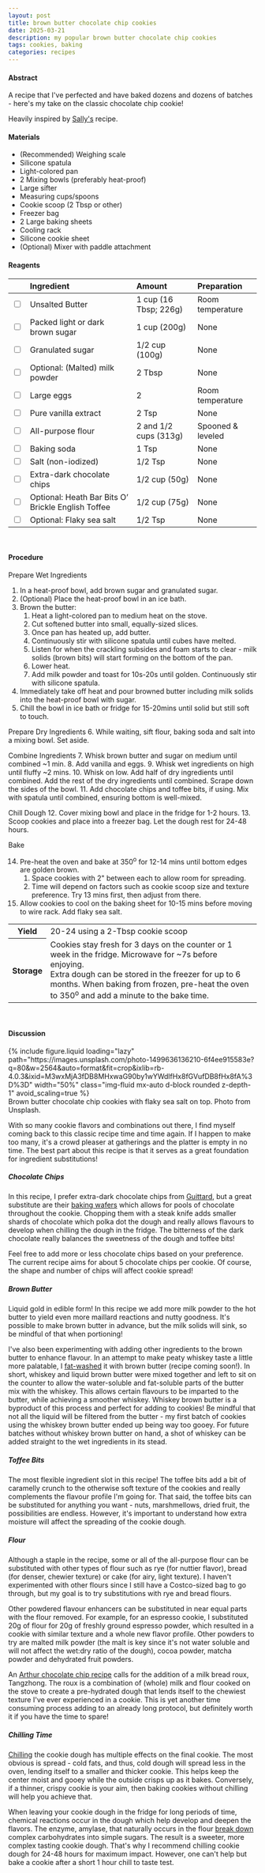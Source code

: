 ```yaml
---
layout: post
title: brown butter chocolate chip cookies
date: 2025-03-21
description: my popular brown butter chocolate chip cookies
tags: cookies, baking
categories: recipes
---
```


#### Abstract

A recipe that I've perfected and have baked dozens and dozens of batches - here's my take on the classic chocolate chip cookie!

Heavily inspired by [Sally's](https://sallysbakingaddiction.com/brown-butter-toffee-chocolate-chip-cookies/) recipe.

#### Materials

- (Recommended) Weighing scale
- Silicone spatula
- Light-colored pan
- 2 Mixing bowls (preferably heat-proof)
- Large sifter
- Measuring cups/spoons
- Cookie scoop (2 Tbsp or other)
- Freezer bag
- 2 Large baking sheets
- Cooling rack
- Silicone cookie sheet
- (Optional) Mixer with paddle attachment

#### Reagents

||Ingredient|Amount|Preparation|
|:---|:---|:---|:---|
|<input type="checkbox">|Unsalted Butter|1 cup (16 Tbsp; 226g)|Room temperature|
|<input type="checkbox">|Packed light or dark brown sugar|1 cup (200g)|None|
|<input type="checkbox">|Granulated sugar|1/2 cup (100g)|None|
|<input type="checkbox">|Optional: (Malted) milk powder|2 Tbsp|None|
|<input type="checkbox">|Large eggs|2|Room temperature|
|<input type="checkbox">|Pure vanilla extract|2 Tsp|None|
|<input type="checkbox">|All-purpose flour|2 and 1/2 cups (313g)|Spooned & leveled|
|<input type="checkbox">|Baking soda|1 Tsp|None|
|<input type="checkbox">|Salt (non-iodized)|1/2 Tsp|None|
|<input type="checkbox">|Extra-dark chocolate chips|1/2 cup (50g)|None|
|<input type="checkbox">|Optional: Heath Bar Bits O’ Brickle English Toffee|1/2 cup (75g)|None|
|<input type="checkbox">|Optional: Flaky sea salt|1/2 Tsp|None|

<br>

#### Procedure

Prepare Wet Ingredients
1. In a heat-proof bowl, add brown sugar and granulated sugar.
2. (Optional) Place the heat-proof bowl in an ice bath.
3. Brown the butter:
   1. Heat a light-colored pan to medium heat on the stove.
   2. Cut softened butter into small, equally-sized slices.
   3. Once pan has heated up, add butter.
   4. Continuously stir with silicone spatula until cubes have melted.
   5. Listen for when the crackling subsides and foam starts to clear - milk solids (brown bits) will start forming on the bottom of the pan.
   6. Lower heat.
   7. Add milk powder and toast for 10s-20s until golden. Continuously stir with silicone spatula.
4. Immediately take off heat and pour browned butter including milk solids into the heat-proof bowl with sugar.
5. Chill the bowl in ice bath or fridge for 15-20mins until solid but still soft to touch.

Prepare Dry Ingredients
6. While waiting, sift flour, baking soda and salt into a mixing bowl. Set aside.

Combine Ingredients
7. Whisk brown butter and sugar on medium until combined ~1 min.
8. Add vanilla and eggs.
9. Whisk wet ingredients on high until fluffy ~2 mins.
10. Whisk on low. Add half of dry ingredients until combined. Add the rest of the dry ingredients until combined. Scrape down the sides of the bowl.
11. Add chocolate chips and toffee bits, if using. Mix with spatula until combined, ensuring bottom is well-mixed.

Chill Dough
12. Cover mixing bowl and place in the fridge for 1-2 hours.
13. Scoop cookies and place into a freezer bag. Let the dough rest for 24-48 hours.

Bake

14. Pre-heat the oven and bake at 350<sup>o</sup> for 12-14 mins until bottom edges are golden brown.
    1.  Space cookies with 2" between each to allow room for spreading.
    2.  Time will depend on factors such as cookie scoop size and texture preference. Try 13 mins first, then adjust from there.
15. Allow cookies to cool on the baking sheet for 10-15 mins before moving to wire rack. Add flaky sea salt.

<table>
  <tr>
    <th>Yield</th>
    <td>20-24 using a 2-Tbsp cookie scoop</td>
  </tr>
  <tr>
    <th>Storage</th>
    <td>Cookies stay fresh for 3 days on the counter or 1 week in the fridge. Microwave for ~7s before enjoying.<br>Extra dough can be stored in the freezer for up to 6 months. When baking from frozen, pre-heat the oven to 350<sup>o</sup> and add a minute to the bake time.</td>
  </tr>
</table><br>


#### Discussion

<div class="row mt-3">
    <div class="col-sm mt-3 mt-md-0">
        {% include figure.liquid 
        loading="lazy" 
        path="https://images.unsplash.com/photo-1499636136210-6f4ee915583e?q=80&w=2564&auto=format&fit=crop&ixlib=rb-4.0.3&ixid=M3wxMjA3fDB8MHxwaG90by1wYWdlfHx8fGVufDB8fHx8fA%3D%3D" 
        width="50%"
        class="img-fluid mx-auto d-block rounded z-depth-1" 
        avoid_scaling=true %}
    </div>
</div>
<div class="caption">
    Brown butter chocolate chip cookies with flaky sea salt on top. Photo from Unsplash.
</div>

With so many cookie flavors and combinations out there, I find myself coming back to this classic recipe time and time again. If I happen to make too many, it's a crowd pleaser at gatherings and the platter is empty in no time. The best part about this recipe is that it serves as a great foundation for ingredient substitutions!

##### Chocolate Chips

In this recipe, I prefer extra-dark chocolate chips from [Guittard](https://www.guittard.com/our-chocolate/detail/extra-dark-chocolate-chips), but a great substitute are their [baking wafers](https://www.guittard.com/our-chocolate/detail/bake_bittersweet-chocolate-wafers) which allows for pools of chocolate throughout the cookie. Chopping them with a steak knife adds smaller shards of chocolate which polka dot the dough and really allows flavours to develop when chilling the dough in the fridge. The bitterness of the dark chocolate really balances the sweetness of the dough and toffee bits!

Feel free to add more or less chocolate chips based on your preference. The current recipe aims for about 5 chocolate chips per cookie. Of course, the shape and number of chips will affect cookie spread!

##### Brown Butter

Liquid gold in edible form! In this recipe we add more milk powder to the hot butter to yield even more maillard reactions and nutty goodness. It's possible to make brown butter in advance, but the milk solids will sink, so be mindful of that when portioning!

I've also been experimenting with adding other ingredients to the brown butter to enhance flavour. In an attempt to make peaty whiskey taste a little more palatable, I [fat-washed](https://distilleryway.com/articles/brown-butter-fat-washed-whisky-i-tried-it-and-its-incredible) it with brown butter (recipe coming soon!). In short, whiskey and liquid brown butter were mixed together and left to sit on the counter to allow the water-soluble and fat-soluble parts of the butter mix with the whiskey. This allows certain flavours to be imparted to the butter, while achieving a smoother whiskey. Whiskey brown butter is a byproduct of this process and perfect for adding to cookies! Be mindful that not all the liquid will be filtered from the butter - my first batch of cookies using the whiskey brown butter ended up being way too gooey. For future batches without whiskey brown butter on hand, a shot of whiskey can be added straight to the wet ingredients in its stead.

##### Toffee Bits

The most flexible ingredient slot in this recipe! The toffee bits add a bit of caramelly crunch to the otherwise soft texture of the cookies and really complements the flavour profile I'm going for. That said, the toffee bits can be substituted for anything you want - nuts, marshmellows, dried fruit, the possibilities are endless. However, it's important to understand how extra moisture will affect the spreading of the cookie dough.

##### Flour

Although a staple in the recipe, some or all of the all-purpose flour can be substituted with other types of flour such as rye (for nuttier flavor), bread (for denser, chewier texture) or cake (for airy, light texture). I haven't experimented with other flours since I still have a Costco-sized bag to go through, but my goal is to try substitutions with rye and bread flours.

Other powdered flavour enhancers can be substituted in near equal parts with the flour removed. For example, for an espresso cookie, I substituted 20g of flour for 20g of freshly ground espresso powder, which resulted in a cookie with similar texture and a whole new flavor profile. Other powders to try are malted milk powder (the malt is key since it's not water soluble and will not affect the wet:dry ratio of the dough), cocoa powder, matcha powder and dehydrated fruit powders.

An [Arthur chocolate chip recipe](https://www.kingarthurbaking.com/blog/2023/12/27/recipe-of-the-year-chocolate-chip-cookies) calls for the addition of a milk bread roux, Tangzhong. The roux is a combination of (whole) milk and flour cooked on the stove to create a pre-hydrated dough that lends itself to the chewiest texture I've ever experienced in a cookie. This is yet another time consuming process adding to an already long protocol, but definitely worth it if you have the time to spare!

##### Chilling Time

[Chilling](https://www.kingarthurbaking.com/blog/2015/05/17/chilling-cookie-dough) the cookie dough has multiple effects on the final cookie. The most obvious is spread - cold fats, and thus, cold dough will spread less in the oven, lending itself to a smaller and thicker cookie. This helps keep the center moist and gooey while the outside crisps up as it bakes. Conversely, if a thinner, crispy cookie is your aim, then baking cookies without chilling will help you achieve that.

When leaving your cookie dough in the fridge for long periods of time, chemical reactions occur in the dough which help develop and deepen the flavors. The enzyme, amylase, that naturally occurs in the flour [break down](https://www.theperfectloaf.com/guides/how-to-autolyse/#h-how-to-autolyse) complex carbohydrates into simple sugars. The result is a sweeter, more complex tasting cookie dough. That's why I recommend chilling cookie dough for 24-48 hours for maximum impact. However, one can't help but bake a cookie after a short 1 hour chill to taste test.

